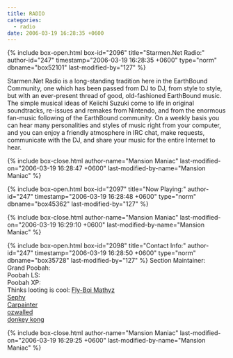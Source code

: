 ```yaml
---
title: RADIO
categories:
  - radio
date: 2006-03-19 16:28:35 +0600
---
```

{% include box-open.html box-id="2096" title="Starmen.Net Radio:" author-id="247" timestamp="2006-03-19 16:28:35 +0600" type="norm" dbname="box52101" last-modified-by="127" %}
<p>
Starmen.Net Radio is a long-standing tradition here in the EarthBound Community, one which has been passed from DJ to DJ, from style to style, but with an ever-present thread of good, old-fashioned EarthBound music.  The simple musical ideas of Keiichi Suzuki come to life in original soundtracks, re-issues and remakes from Nintendo, and from the enormous fan-music following of the EarthBound community.  On a weekly basis you can hear many personalities and styles of music right from your computer, and you can enjoy a friendly atmosphere in IRC chat, make requests, communicate with the DJ, and share your music for the entire Internet to hear.
</p>
{% include box-close.html author-name="Mansion Maniac" last-modified-on="2006-03-19 16:28:47 +0600" last-modified-by-name="Mansion Maniac" %}

{% include box-open.html box-id="2097" title="Now Playing:" author-id="247" timestamp="2006-03-19 16:28:48 +0600" type="norm" dbname="box45362" last-modified-by="127" %}
<?php include("./nowplaying.php"); ?>
{% include box-close.html author-name="Mansion Maniac" last-modified-on="2006-03-19 16:29:10 +0600" last-modified-by-name="Mansion Maniac" %}

{% include box-open.html box-id="2098" title="Contact Info:" author-id="247" timestamp="2006-03-19 16:28:50 +0600" type="norm" dbname="box35728" last-modified-by="127" %}
<table1 />
 Section Maintainer:<br />
 Grand Poobah:<br />
 Poobah LS:<br />
 Poobah XP:<br />
 Thinks looting is cool:
<table2 />
 <a href="mailto:DJMathyz[at]gmail[dot]com">Fly-Boi Mathyz</a><br />
 <a href="mailto:bill[at]billeager[dot]com">Sephy</a><br />
 <a href="mailto:carpainter[at]gmail[dot]com">Carpainter</a><br />
 <a href="mailto:ozwalled[at]gmail[dot]com">ozwalled</a><br />
 <a href="bill.gates@microsoft.com">donkey kong</a>
<table3 />

{% include box-close.html author-name="Mansion Maniac" last-modified-on="2006-03-19 16:29:25 +0600" last-modified-by-name="Mansion Maniac" %}
